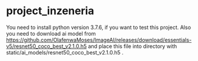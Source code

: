 # project_inzeneria
You need to install python version 3.7.6, if you want to test this project. Also you need to download ai model from https://github.com/OlafenwaMoses/ImageAI/releases/download/essentials-v5/resnet50_coco_best_v2.1.0.h5 and place this file into directory with static/ai_models/resnet50_coco_best_v2.1.0.h5 .

